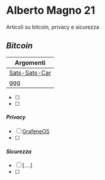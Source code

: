 # Alberto Magno 21
Articoli su bitcoin, privacy e sicurezza

## *Bitcoin*

| Argomenti                                    |
|--------------------------------------------|
| [Sats-Sats-Car](./Bitcoin/SSC/)  |
| ggg                                        |


- [ ] 
- [ ]  

#### *Privacy*

- [ ]   [GrafeneOS]()
- [ ] 

#### *Sicurezza*

- [ ]   [....]
- [ ]  
